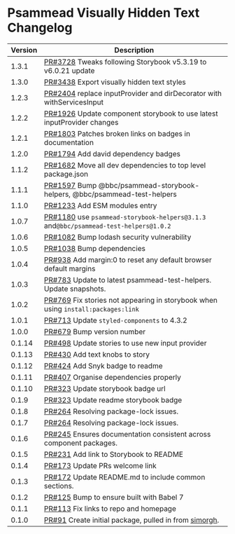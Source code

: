 # Psammead Visually Hidden Text Changelog

<!-- prettier-ignore -->
| Version | Description |
| ------- | ----------- |
| 1.3.1 | [PR#3728](https://github.com/bbc/psammead/pull/3728) Tweaks following Storybook v5.3.19 to v6.0.21 update |
| 1.3.0 | [PR#3438](https://github.com/bbc/psammead/pull/3438) Export visually hidden text styles |
| 1.2.3 | [PR#2404](https://github.com/bbc/psammead/pull/2404) replace inputProvider and dirDecorator with withServicesInput |
| 1.2.2 | [PR#1926](https://github.com/bbc/psammead/pull/1926) Update component storybook to use latest inputProvider changes |
| 1.2.1 | [PR#1803](https://github.com/bbc/psammead/pull/1803/) Patches broken links on badges in documentation |
| 1.2.0 | [PR#1794](https://github.com/bbc/psammead/pull/1794) Add david dependency badges |
| 1.1.2 | [PR#1682](https://github.com/bbc/psammead/pull/1682) Move all dev dependencies to top level package.json |
| 1.1.1 | [PR#1597](https://github.com/bbc/psammead/pull/1597) Bump @bbc/psammead-storybook-helpers, @bbc/psammead-test-helpers|
| 1.1.0 | [PR#1233](https://github.com/bbc/psammead/pull/1233) Add ESM modules entry |
| 1.0.7 | [PR#1180](https://github.com/bbc/psammead/pull/1180) use `psammead-storybook-helpers@3.1.3` and`@bbc/psammead-test-helpers@1.0.2` |
| 1.0.6 | [PR#1082](https://github.com/bbc/psammead/pull/1082) Bump lodash security vulnerability |
| 1.0.5 | [PR#1038](https://github.com/bbc/psammead/pull/1038) Bump dependencies |
| 1.0.4 | [PR#938](https://github.com/bbc/psammead/pull/938) Add margin:0 to reset any default browser default margins |
| 1.0.3 | [PR#783](https://github.com/bbc/psammead/pull/783) Update to latest psammead-test-helpers. Update snapshots. |
| 1.0.2 | [PR#769](https://github.com/bbc/psammead/pull/769) Fix stories not appearing in storybook when using `install:packages:link` |
| 1.0.1 | [PR#713](https://github.com/bbc/psammead/pull/713) Update `styled-components` to 4.3.2 |
| 1.0.0 | [PR#679](https://github.com/bbc/psammead/pull/679) Bump version number |
| 0.1.14 | [PR#498](https://github.com/bbc/psammead/pull/498) Update stories to use new input provider |
| 0.1.13 | [PR#430](https://github.com/bbc/psammead/pull/430) Add text knobs to story |
| 0.1.12 | [PR#424](https://github.com/bbc/psammead/pull/424) Add Snyk badge to readme |
| 0.1.11 | [PR#407](https://github.com/bbc/psammead/pull/407) Organise dependencies properly |
| 0.1.10 | [PR#323](https://github.com/bbc/psammead/pull/323) Update storybook badge url |
| 0.1.9 | [PR#323](https://github.com/BBC/psammead/pull/323) Update readme storybook badge |
| 0.1.8 | [PR#264](https://github.com/BBC/psammead/pull/319) Resolving package-lock issues. |
| 0.1.7 | [PR#264](https://github.com/BBC/psammead/pull/264) Resolving package-lock issues. |
| 0.1.6 | [PR#245](https://github.com/BBC-News/psammead/pull/245) Ensures documentation consistent across component packages. |
| 0.1.5 | [PR#231](https://github.com/BBC-News/psammead/pull/231) Add link to Storybook to README |
| 0.1.4 | [PR#173](https://github.com/BBC-News/psammead/pull/173) Update PRs welcome link |
| 0.1.3 | [PR#172](https://github.com/BBC-News/psammead/pull/172) Update README.md to include common sections. |
| 0.1.2 | [PR#125](https://github.com/BBC-News/psammead/pull/125) Bump to ensure built with Babel 7 |
| 0.1.1 | [PR#113](https://github.com/BBC-News/psammead/pull/113) Fix links to repo and homepage |
| 0.1.0 | [PR#91](https://github.com/BBC-News/psammead/pull/91) Create initial package, pulled in from [simorgh](https://github.com/BBC-News/simorgh). |
